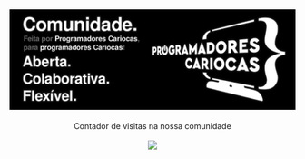 <div align="center">
<img src="https://github.com/programadores-cariocas/.github/blob/main/images/comunidade-programadores.png" />

  
</br>
</br>
Contador de visitas na nossa comunidade</br></br>
<img alingn="center" src="https://profile-counter.glitch.me/programadores-cariocas/count.svg" /></br>
</div>
